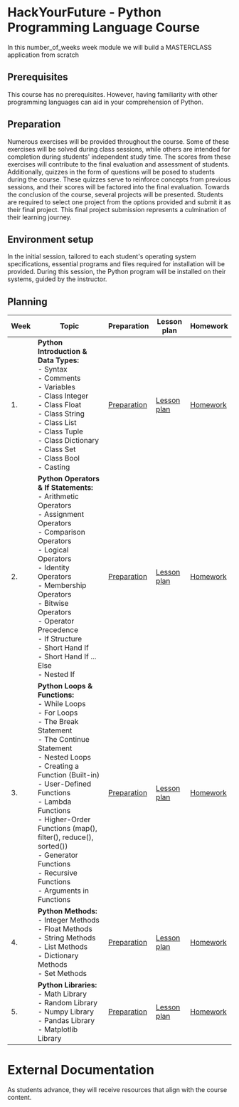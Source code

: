
# HackYourFuture - Python Programming Language Course

In this number_of_weeks week module we will build a MASTERCLASS application from scratch

## Prerequisites

This course has no prerequisites. However, having familiarity with other programming languages can aid in your comprehension of Python.

## Preparation

Numerous exercises will be provided throughout the course. Some of these exercises will be solved during class sessions, while others are intended for completion during students' independent study time. The scores from these exercises will contribute to the final evaluation and assessment of students. Additionally, quizzes in the form of questions will be posed to students during the course. These quizzes serve to reinforce concepts from previous sessions, and their scores will be factored into the final evaluation.
Towards the conclusion of the course, several projects will be presented. Students are required to select one project from the options provided and submit it as their final project. This final project submission represents a culmination of their learning journey.

## Environment setup

In the initial session, tailored to each student's operating system specifications, essential programs and files required for installation will be provided. During this session, the Python program will be installed on their systems, guided by the instructor.




## Planning
| Week | Topic                                                                                                             | Preparation                         | Lesson plan                         | Homework                      |
| ---- | ----------------------------------------------------------------------------------------------------------------- | ----------------------------------- | ----------------------------------- | ----------------------------- |
| 1.   | **Python Introduction & Data Types:** <br>  - Syntax <br> - Comments <br> - Variables <br> - Class Integer <br> - Class Float <br> - Class String <br> - Class List <br> - Class Tuple <br> - Class Dictionary <br> - Class Set <br> - Class Bool <br> - Casting | [Preparation](week1/preparation.md) | [Lesson plan](week1/lesson-plan.md) | [Homework](week1/homework.md) |
| 2.   | **Python Operators & If Statements:** <br> - Arithmetic Operators <br> - Assignment Operators <br> - Comparison Operators <br> - Logical Operators <br> - Identity Operators <br> - Membership Operators <br> - Bitwise Operators <br> - Operator Precedence <br> - If Structure <br> - Short Hand If <br> - Short Hand If ... Else <br> - Nested If                                                      | [Preparation](week2/preparation.md) | [Lesson plan](week2/lesson-plan.md) | [Homework](week2/homework.md) |
| 3.   | **Python Loops & Functions:** <br> - While Loops <br> - For Loops <br> - The Break Statement <br> - The Continue Statement <br> - Nested Loops <br> - Creating a Function (Built-in) <br> - User-Defined Functions <br> - Lambda Functions <br> - Higher-Order Functions (map(), filter(), reduce(), sorted()) <br> - Generator Functions <br> - Recursive Functions <br> - Arguments in Functions                                    | [Preparation](week3/preparation.md) | [Lesson plan](week3/lesson-plan.md) | [Homework](week3/homework.md) |
| 4.   | **Python Methods:** <br> - Integer Methods <br> - Float Methods <br> - String Methods <br> - List Methods <br> - Dictionary Methods <br> - Set Methods                                      | [Preparation](week4/preparation.md) | [Lesson plan](week4/lesson-plan.md) | [Homework](week4/homework.md) |
| 5.   | **Python Libraries:** <br> - Math Library <br> - Random Library <br> - Numpy Library <br> - Pandas Library <br> - Matplotlib Library                                     | [Preparation](week5/preparation.md) | [Lesson plan](week5/lesson-plan.md) | [Homework](week5/homework.md) |


# External Documentation 

As students advance, they will receive resources that align with the course content.
